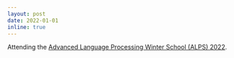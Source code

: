 ```yaml
---
layout: post
date: 2022-01-01
inline: true
---
```


Attending the [Advanced Language Processing Winter School (ALPS) 2022](https://lig-alps.imag.fr/).
